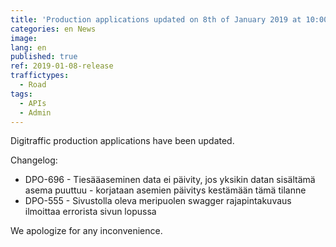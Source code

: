 ```yaml
---
title: 'Production applications updated on 8th of January 2019 at 10:00 AM – 10:20 AM (EET)'
categories: en News
image:
lang: en
published: true
ref: 2019-01-08-release
traffictypes:
  - Road
tags:
  - APIs
  - Admin
---
```


Digitraffic production applications have been updated.

Changelog:

- DPO-696 - Tiesääaseminen data ei päivity, jos yksikin datan sisältämä asema
  puuttuu - korjataan asemien päivitys kestämään tämä tilanne
- DPO-555 - Sivustolla oleva meripuolen swagger rajapintakuvaus ilmoittaa
  errorista sivun lopussa

We apologize for any inconvenience.
